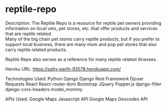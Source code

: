 # reptile-repo

Description:
The Reptile Repo is a resource for reptile pet owners providing information on local
vets, pet stores, etc. that offer products and services that are reptile related.  
Many of the big chain pet stores carry reptile products, but if you prefer to support
local business, there are many mom and pop pet stores that also carry reptile related
products.

Reptile Repo also serves as a reference for many reptile related illnesses.

Heroku URL:  https://salty-earth-93578.herokuapp.com/

Technologies Used:
Python
Django
Django Rest Framework
Djoser
Requests
React
React-router-dom
Bootstrap
JQuery
Popper.js
django-filter
django-cors-headers
model_mommy

APIs Used:
Google Maps Javascript API
Google Maps Geocodes API

